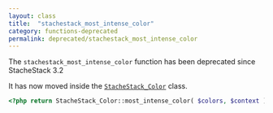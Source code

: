 ```yaml
---
layout: class
title:  "stachestack_most_intense_color"
category: functions-deprecated
permalink: deprecated/stachestack_most_intense_color
---
```


The `stachestack_most_intense_color` function has been deprecated since StacheStack 3.2

It has now moved inside the [`StacheStack_Color`](/classes/StacheStack_Color) class.

```php
<?php return StacheStack_Color::most_intense_color( $colors, $context ); ?>
```
